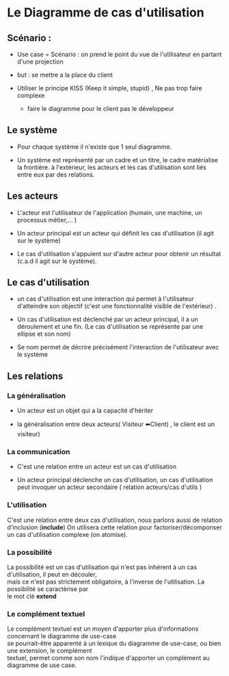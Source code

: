 # Le Diagramme de cas d'utilisation

## Scénario  :

- Use case = Scénario : on prend le point du vue de l'utilisateur en partant d'une projection 

- but : se mettre a la place du client

- Utiliser le principe KISS (Keep it simple, stupid) , Ne pas trop faire complexe 
  
  - faire le diagramme pour le client pas le développeur 



## Le système

- Pour chaque système il n'existe que 1 seul diagramme.

- Un système est représenté par un cadre et un titre, le cadre matérialise la frontière. à l'extérieur, les acteurs et les cas d'utilisation sont liés entre eux par des relations.

## Les acteurs

- L'acteur est l'utilisateur de l'application (humain, une machine, un processus métier,... )

- Un acteur principal est un acteur qui définit les cas d'utilisation (il agit sur le système)

- Le cas d'utilisation s'appuient sur d'autre acteur pour obtenir un résultat (c.a.d il agit sur le système).

## Le cas d'utilisation

- un cas d'utilisation est une interaction qui permet à l'utilisateur d'atteindre son objectif (c'est une fonctionnalité visible de l'extérieur) .

- Un cas d'utilisation est déclenché par un acteur principal, il a un déroulement et une fin. (Le cas d'utilisation se représente par une ellipse et son nom)

- Se nom permet de décrire précisément l'interaction de l'utilisateur avec le système
  
## Les relations

### La généralisation

- Un acteur est un objet qui a la capacité d'hériter 

- la généralisation entre deux acteurs( Visiteur ⬅️Client) , le client est un visiteur)

### La communication

- C'est une relation entre un acteur est un cas d'utilisation 

- Un acteur principal déclenche un cas d'utilisation, un cas d'utilisation peut invoquer un acteur secondaire ( relation acteurs/cas d'utils ) 

### L'utilisation

C'est une relation entre deux cas d'utilisation, nous parlons aussi de relation d'inclusion (**include**)
On utilisera cette relation pour factoriser/décomponser un cas d'utilisation complexe (on atomise).

### La possibilité

La possibilité est un cas d'utilisation qui n'est pas inhérent à un cas d'utilisation, il peut en découler,<br>
mais ce n'est pas strictement obligatoire, à l'inverse de l'utilisation. La possibilité se caractèrise par<br>
le mot clè **extend**

### Le complément textuel

Le complément textuel est un moyen d'apporter plus d'informations concernant le diagramme de use-case<br>
se pourrait-être apparenté à un lexique du diagramme de use-case, ou bien une extension, le complément<br>
textuel, permet comme son nom l'indique d'apporter un complément au diagramme de use case.<br>